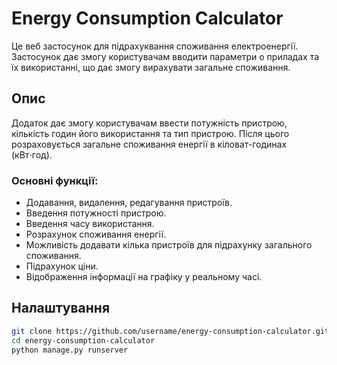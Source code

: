 # Energy Consumption Calculator

Це веб застосунок для підрахуквання споживання електроенергії. Застосунок дає змогу користувачам вводити параметри о приладах та їх використанні, що дає змогу вирахувати загальне споживання.

## Опис

Додаток дає змогу користувачам ввести потужність пристрою, кількість годин його використання та тип пристрою. Після цього розраховується загальне споживання енергії в кіловат-годинах (кВт⋅год).

### Основні функції:
- Додавання, видалення, редагування пристроїв.
- Введення потужності пристрою.
- Введення часу використання.
- Розрахунок споживання енергії.
- Можливість додавати кілька пристроїв для підрахунку загального споживання.
- Підрахунок ціни.
- Відображення інформації на графіку у реальному часі.

## Налаштування
```bash
git clone https://github.com/username/energy-consumption-calculator.git
cd energy-consumption-calculator
python manage.py runserver
```
